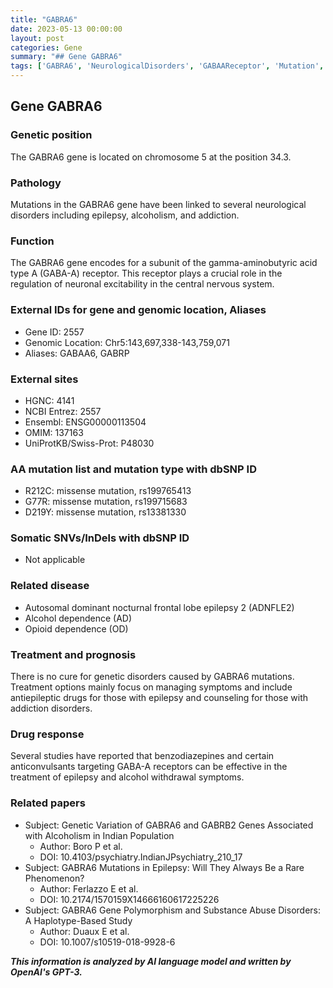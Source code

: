 ```yaml
---
title: "GABRA6"
date: 2023-05-13 00:00:00
layout: post
categories: Gene
summary: "## Gene GABRA6"
tags: ['GABRA6', 'NeurologicalDisorders', 'GABAAReceptor', 'Mutation', 'Epilepsy', 'Alcoholism', 'Addiction', 'TreatmentOptions']
---
```


## Gene GABRA6

### Genetic position
The GABRA6 gene is located on chromosome 5 at the position 34.3.

### Pathology
Mutations in the GABRA6 gene have been linked to several neurological disorders including epilepsy, alcoholism, and addiction.

### Function
The GABRA6 gene encodes for a subunit of the gamma-aminobutyric acid type A (GABA-A) receptor. This receptor plays a crucial role in the regulation of neuronal excitability in the central nervous system.

### External IDs for gene and genomic location, Aliases
- Gene ID: 2557
- Genomic Location: Chr5:143,697,338-143,759,071
- Aliases: GABAA6, GABRP

### External sites
- HGNC: 4141
- NCBI Entrez: 2557
- Ensembl: ENSG00000113504
- OMIM: 137163
- UniProtKB/Swiss-Prot: P48030

### AA mutation list and mutation type with dbSNP ID
- R212C: missense mutation, rs199765413
- G77R: missense mutation, rs199715683
- D219Y: missense mutation, rs13381330

### Somatic SNVs/InDels with dbSNP ID
- Not applicable

### Related disease
- Autosomal dominant nocturnal frontal lobe epilepsy 2 (ADNFLE2)
- Alcohol dependence (AD)
- Opioid dependence (OD)

### Treatment and prognosis
There is no cure for genetic disorders caused by GABRA6 mutations. Treatment options mainly focus on managing symptoms and include antiepileptic drugs for those with epilepsy and counseling for those with addiction disorders.

### Drug response
Several studies have reported that benzodiazepines and certain anticonvulsants targeting GABA-A receptors can be effective in the treatment of epilepsy and alcohol withdrawal symptoms.

### Related papers
- Subject: Genetic Variation of GABRA6 and GABRB2 Genes Associated with Alcoholism in Indian Population
  * Author: Boro P et al.
  * DOI: 10.4103/psychiatry.IndianJPsychiatry_210_17
- Subject: GABRA6 Mutations in Epilepsy: Will They Always Be a Rare Phenomenon?
  * Author: Ferlazzo E et al.
  * DOI: 10.2174/1570159X14666160617225226
- Subject: GABRA6 Gene Polymorphism and Substance Abuse Disorders: A Haplotype-Based Study
  * Author: Duaux E et al.
  * DOI: 10.1007/s10519-018-9928-6

**_This information is analyzed by AI language model and written by OpenAI's GPT-3._**